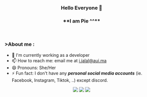 <h3 align="center">Hello Everyone 👋</h3>

<h3 align="center">**I am Pie ^^**</h3>
<br>


### >About me :
- 🔭 I'm currently working as a developer
- 📫 How to reach me: email me at i.jalal@aui.ma
- 😄 Pronouns: She/Her
- ⚡ Fun fact: I don't have any ***_personal_ social media accounts*** (ie. Facebook, Instagram, Tiktok, ..) except discord.



<p align="center">
  <img src ="https://github-readme-stats.vercel.app/api?username=pie972&show_icons=true&count_private=true&theme=darcula&hide_border=true&hide=issues,contribs&bg_color=00000000">
  <img src ="https://github-readme-stats.vercel.app/api/top-langs/?username=pie972&layout=compact&hide_border=true&theme=darcula&bg_color=00000000&langs_count=6&hide=jupyter%20notebook,tex,css,php">
  <img src ="https://github-readme-streak-stats.herokuapp.com?user=pie972&theme=darcula&hide_border=true&background=FFFFFF00">
</p>
              
